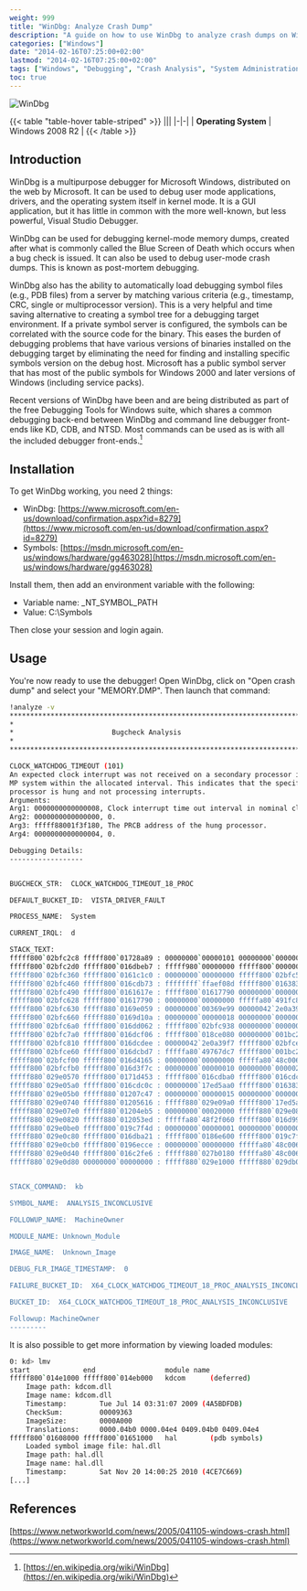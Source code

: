 ```yaml
---
weight: 999
title: "WinDbg: Analyze Crash Dump"
description: "A guide on how to use WinDbg to analyze crash dumps on Windows systems"
categories: ["Windows"]
date: "2014-02-16T07:25:00+02:00"
lastmod: "2014-02-16T07:25:00+02:00"
tags: ["Windows", "Debugging", "Crash Analysis", "System Administration"]
toc: true
---
```


![WinDbg](/images/windbg_icon.avif)

{{< table "table-hover table-striped" >}}
|||
|-|-|
| **Operating System** | Windows 2008 R2 |
{{< /table >}}

## Introduction

WinDbg is a multipurpose debugger for Microsoft Windows, distributed on the web by Microsoft. It can be used to debug user mode applications, drivers, and the operating system itself in kernel mode. It is a GUI application, but it has little in common with the more well-known, but less powerful, Visual Studio Debugger.

WinDbg can be used for debugging kernel-mode memory dumps, created after what is commonly called the Blue Screen of Death which occurs when a bug check is issued. It can also be used to debug user-mode crash dumps. This is known as post-mortem debugging.

WinDbg also has the ability to automatically load debugging symbol files (e.g., PDB files) from a server by matching various criteria (e.g., timestamp, CRC, single or multiprocessor version). This is a very helpful and time saving alternative to creating a symbol tree for a debugging target environment. If a private symbol server is configured, the symbols can be correlated with the source code for the binary. This eases the burden of debugging problems that have various versions of binaries installed on the debugging target by eliminating the need for finding and installing specific symbols version on the debug host. Microsoft has a public symbol server that has most of the public symbols for Windows 2000 and later versions of Windows (including service packs).

Recent versions of WinDbg have been and are being distributed as part of the free Debugging Tools for Windows suite, which shares a common debugging back-end between WinDbg and command line debugger front-ends like KD, CDB, and NTSD. Most commands can be used as is with all the included debugger front-ends.[^1]

## Installation

To get WinDbg working, you need 2 things:

* WinDbg: [https://www.microsoft.com/en-us/download/confirmation.aspx?id=8279](https://www.microsoft.com/en-us/download/confirmation.aspx?id=8279)
* Symbols: [https://msdn.microsoft.com/en-us/windows/hardware/gg463028](https://msdn.microsoft.com/en-us/windows/hardware/gg463028)

Install them, then add an environment variable with the following:

* Variable name: _NT_SYMBOL_PATH
* Value: C:\Symbols

Then close your session and login again.

## Usage

You're now ready to use the debugger! Open WinDbg, click on "Open crash dump" and select your "MEMORY.DMP". Then launch that command:

```bash
!analyze -v
*******************************************************************************
*                                                                             *
*                        Bugcheck Analysis                                    *
*                                                                             *
*******************************************************************************

CLOCK_WATCHDOG_TIMEOUT (101)
An expected clock interrupt was not received on a secondary processor in an
MP system within the allocated interval. This indicates that the specified
processor is hung and not processing interrupts.
Arguments:
Arg1: 0000000000000008, Clock interrupt time out interval in nominal clock ticks.
Arg2: 0000000000000000, 0.
Arg3: fffff88001f3f180, The PRCB address of the hung processor.
Arg4: 0000000000000004, 0.

Debugging Details:
------------------


BUGCHECK_STR:  CLOCK_WATCHDOG_TIMEOUT_18_PROC

DEFAULT_BUCKET_ID:  VISTA_DRIVER_FAULT

PROCESS_NAME:  System

CURRENT_IRQL:  d

STACK_TEXT:  
fffff800`02bfc2c8 fffff800`01728a89 : 00000000`00000101 00000000`00000008 00000000`00000000 fffff880`01f3f180 : nt!KeBugCheckEx
fffff800`02bfc2d0 fffff800`016dbeb7 : fffff980`00000000 fffff800`00000004 00000000`0002625a fffff800`016f11e4 : nt! ?? ::FNODOBFM::`string'+0x4e2e
fffff800`02bfc360 fffff800`0161c1c0 : 00000000`00000000 fffff800`02bfc510 fffff800`016383c0 fffff800`00000000 : nt!KeUpdateSystemTime+0x377
fffff800`02bfc460 fffff800`016cdb73 : ffffffff`ffaef08d fffff800`016383c0 fffff800`02bfc6b0 00000000`00000000 : hal!HalpRtcClockInterrupt+0x130
fffff800`02bfc490 fffff800`0161617e : fffff800`01617790 00000000`00000000 fffffa80`491fc840 fffff880`01786ee0 : nt!KiInterruptDispatchNoLock+0x163
fffff800`02bfc628 fffff800`01617790 : 00000000`00000000 fffffa80`491fc840 fffff880`01786ee0 00000000`00000007 : hal!HalpGetPmTimerPerfCounterValue+0x10
fffff800`02bfc630 fffff880`0169e059 : 00000000`00369e99 00000042`2e0a39f7 fffffa80`491e0470 fffff880`0169fe22 : hal!KeQueryPerformanceCounter+0x9c
fffff800`02bfc660 fffff880`0169d10a : 00000000`00000018 00000000`00000000 00000000`00000000 00000000`00000005 : tcpip!TcpUpdateMicrosecondCount+0x79
fffff800`02bfc6a0 fffff800`016dd062 : fffff800`02bfc938 00000000`00000000 fffff800`02bfc860 00000000`00000005 : tcpip!TcpPeriodicTimeoutHandler+0x7a
fffff800`02bfc7a0 fffff800`016dcf06 : fffff800`018ce080 00000000`001bc201 00000000`00000000 00000000`00000102 : nt!KiProcessTimerDpcTable+0x66
fffff800`02bfc810 fffff800`016dcdee : 00000042`2e0a39f7 fffff800`02bfce88 00000000`001bc201 fffff800`018462a8 : nt!KiProcessExpiredTimerList+0xc6
fffff800`02bfce60 fffff800`016dcbd7 : fffffa80`49767dc7 fffff800`001bc201 00000000`00000000 00000000`00000000 : nt!KiTimerExpiration+0x1be
fffff800`02bfcf00 fffff800`016d4165 : 00000000`00000000 fffffa80`48c00680 00000000`00000000 fffff880`00e28a00 : nt!KiRetireDpcList+0x277
fffff800`02bfcfb0 fffff800`016d3f7c : 00000000`00000010 00000000`00000286 fffff880`029e0598 00000000`00000018 : nt!KxRetireDpcList+0x5
fffff880`029e0570 fffff800`0171d453 : fffff800`016cdba0 fffff800`016cdc0c 00000000`17ed5aa0 fffff800`016383c0 : nt!KiDispatchInterruptContinue
fffff880`029e05a0 fffff800`016cdc0c : 00000000`17ed5aa0 fffff800`016383c0 00000000`f8d15f7d 00000000`1b7181f5 : nt!KiDpcInterruptBypass+0x13
fffff880`029e05b0 fffff880`01207c47 : 00000000`00000015 00000000`00000000 d4d8e501`cc8cd0a4 669495ef`1e7cdce3 : nt!KiInterruptDispatchNoLock+0x1fc
fffff880`029e0740 fffff880`01205616 : fffff880`029e09a0 fffff800`17ed5aa0 00000000`4b38f223 00000000`48bebae9 : cng!SHA256Transform+0x757
fffff880`029e07e0 fffff880`01204eb5 : 00000000`00020000 fffff880`029e0844 fffff8a0`14c840a8 00000000`00000001 : cng!SHA256Update+0x10b
fffff880`029e0820 fffff880`012053ed : fffffa80`48f2f060 fffff800`016d99f3 fffffa80`20206f49 fffff8a0`01a08410 : cng!GatherRandomKey+0x255
fffff880`029e0be0 fffff800`019c7f4d : 00000000`00000001 00000000`00000001 fffffa80`4cd15610 fffffa80`48c00680 : cng!scavengingWorkItemRoutine+0x3d
fffff880`029e0c80 fffff800`016dba21 : fffff800`0186e600 fffff800`019c7f01 fffffa80`48c00600 00000000`00000000 : nt!IopProcessWorkItem+0x3d
fffff880`029e0cb0 fffff800`0196ecce : 00000000`00000000 fffffa80`48c00680 00000000`00000080 fffffa80`48bd1040 : nt!ExpWorkerThread+0x111
fffff880`029e0d40 fffff800`016c2fe6 : fffff880`027b0180 fffffa80`48c00680 fffff880`027bb4c0 00000000`00000000 : nt!PspSystemThreadStartup+0x5a
fffff880`029e0d80 00000000`00000000 : fffff880`029e1000 fffff880`029db000 fffff880`029e05b0 00000000`00000000 : nt!KxStartSystemThread+0x16


STACK_COMMAND:  kb

SYMBOL_NAME:  ANALYSIS_INCONCLUSIVE

FOLLOWUP_NAME:  MachineOwner

MODULE_NAME: Unknown_Module

IMAGE_NAME:  Unknown_Image

DEBUG_FLR_IMAGE_TIMESTAMP:  0

FAILURE_BUCKET_ID:  X64_CLOCK_WATCHDOG_TIMEOUT_18_PROC_ANALYSIS_INCONCLUSIVE

BUCKET_ID:  X64_CLOCK_WATCHDOG_TIMEOUT_18_PROC_ANALYSIS_INCONCLUSIVE

Followup: MachineOwner
---------
```

It is also possible to get more information by viewing loaded modules:

```bash
0: kd> lmv
start             end                 module name
fffff800`014e1000 fffff800`014eb000   kdcom      (deferred)             
    Image path: kdcom.dll
    Image name: kdcom.dll
    Timestamp:        Tue Jul 14 03:31:07 2009 (4A5BDFDB)
    CheckSum:         00009363
    ImageSize:        0000A000
    Translations:     0000.04b0 0000.04e4 0409.04b0 0409.04e4
fffff800`01608000 fffff800`01651000   hal        (pdb symbols)          c:\symbols\hal.pdb\A085D08B9C5D4BFDBA48AC285BDA03F22\hal.pdb
    Loaded symbol image file: hal.dll
    Image path: hal.dll
    Image name: hal.dll
    Timestamp:        Sat Nov 20 14:00:25 2010 (4CE7C669)
[...]
```

## References

[^1]: [https://en.wikipedia.org/wiki/WinDbg](https://en.wikipedia.org/wiki/WinDbg)

[https://www.networkworld.com/news/2005/041105-windows-crash.html](https://www.networkworld.com/news/2005/041105-windows-crash.html)
